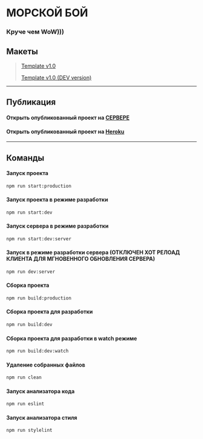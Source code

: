 # МОРСКОЙ БОЙ
### Круче чем WoW)))


## Макеты
>[Template v1.0](https://www.figma.com/proto/O4UM3Pm3XieV1Omnr8J82b/World-of-Warships-v2?node-id=118%3A854&scaling=scale-down-width&page-id=0%3A1)
>
>[Template v1.0 (DEV version)](https://www.figma.com/file/O4UM3Pm3XieV1Omnr8J82b/World-of-Warships-v2?node-id=0%3A1)

___
## Публикация

####  Открыть опубликованный проект на [СЕРВЕРЕ](https://bship.ru/ "https://bship.ru/")

####  Открыть опубликованный проект на [Heroku](https://bship-venice.herokuapp.com/ "https://bship-venice.herokuapp.com/")

___

## Команды

#### Запуск проекта

```bash
npm run start:production
```

#### Запуск проекта в режиме разработки

```bash
npm run start:dev
```

#### Запуск сервера в режиме разработки

```bash
npm run start:dev:server
```

#### Запуск в режиме разработки сервера (ОТКЛЮЧЕН ХОТ РЕЛОАД КЛИЕНТА ДЛЯ МГНОВЕННОГО ОБНОВЛЕНИЯ СЕРВЕРА)

```bash
npm run dev:server
```
#### Сборка проекта

```bash
npm run build:production
```
#### Сборка проекта для разработки

```bash
npm run build:dev
```
#### Сборка проекта для разработки в watch режиме

```bash
npm run build:dev:watch
```

#### Удаление собранных файлов

```bash
npm run clean
```

#### Запуск анализатора кода

```bash
npm run eslint
```

#### Запуск анализатора стиля

```bash
npm run stylelint
```
